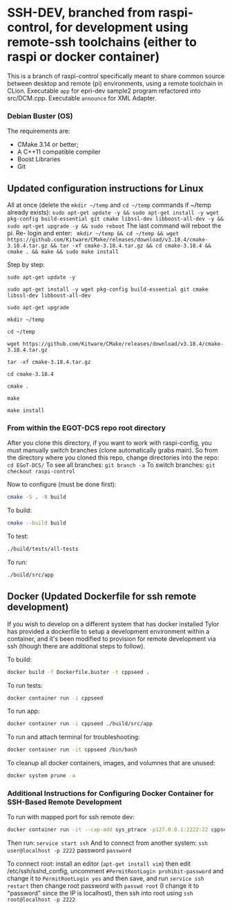 
# SSH-DEV, branched from raspi-control, for development using remote-ssh toolchains (either to raspi or docker container)
This is a branch of raspi-control specifically meant to share common source between desktop and remote (pi) environments, using a remote toolchain in CLion.
Executable ```app``` for epri-dev sample2 program refactored into src/DCM.cpp. Executable ```announce``` for XML Adapter.

### Debian Buster (OS)
The requirements are:

* CMake 3.14 or better;
* A C++11 compatible compiler
* Boost Libraries
* Git

## Updated configuration instructions for Linux

All at once (delete the `mkdir ~/temp` and `cd ~/temp` commands if ~/temp already exists):
`sudo apt-get update -y && sudo apt-get install -y wget pkg-config build-essential git cmake libssl-dev libboost-all-dev -y && sudo apt-get upgrade -y && sudo reboot` The last command will reboot the pi. Re- login and enter: ` mkdir ~/temp && cd ~/temp && wget https://github.com/Kitware/CMake/releases/download/v3.18.4/cmake-3.18.4.tar.gz && tar -xf cmake-3.18.4.tar.gz && cd cmake-3.18.4 && cmake . && make && sudo make install`

Step by step: 

`sudo apt-get update -y `

`sudo apt-get install -y wget pkg-config build-essential git cmake libssl-dev libboost-all-dev`

`sudo apt-get upgrade`

`mkdir ~/temp`

`cd ~/temp `

`wget https://github.com/Kitware/CMake/releases/download/v3.18.4/cmake-3.18.4.tar.gz `

` tar -xf cmake-3.18.4.tar.gz `

`cd cmake-3.18.4 `

`cmake . `

`make `

`make install`

### From within the EGOT-DCS repo root directory
After you clone this directory, if you want to work with raspi-config, you must manually switch branches (clone automatically grabs main).
So from the directory where you cloned this repo, change directories into the repo: ```cd EGoT-DCS/```
To see all branches: ```git branch -a``` 
To switch branches: ```git checkout raspi-control```

Now to configure (must be done first):

```bash
cmake -S . -B build
```

To build:

```bash
cmake --build build
```

To test:

```bash
./build/tests/all-tests
```

To run:

```bash
./build/src/app
```
## Docker (Updated Dockerfile for ssh remote development)
If you wish to develop on a different system that has docker installed Tylor has provided a dockerfile to setup a development environment within a container, and it's been modified to provision for remote development via ssh (though there are additional steps to follow). 

To build:
``` bash
docker build -f Dockerfile.buster -t cppseed .
```
To run tests:

```bash
docker container run -i cppseed
```

To run app:

```bash
docker container run -i cppseed ./build/src/app
```

To run and attach terminal for troubleshooting:

```bash
docker container run -it cppseed /bin/bash
```
To cleanup all docker containers, images, and volumnes that are unused:

```bash
docker system prune -a
```
### Additional Instructions for Configuring Docker Container for SSH-Based Remote Development
To run with mapped port for ssh remote dev:
```bash
docker container run -it --cap-add sys_ptrace -p127.0.0.1:2222:22 cppseed /bin/bash
```
Then run: ```service start ssh```
And to connect from another system: ```ssh user@localhost -p 2222``` password ```password```

To connect root: install an editor (```apt-get install vim```) then edit /etc/ssh/sshd_config, uncomment ```#PermitRootLogin prohibit-password``` and change
it to ```PermitRootLogin yes``` and then save, and run ```service ssh restart``` then change root password with ```passwd root``` (I change it to "password" since the IP is localhost), then ssh into root using ```ssh root@localhost -p 2222```


